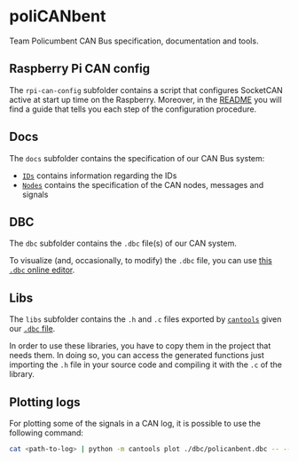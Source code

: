 # poliCANbent

Team Policumbent CAN Bus specification, documentation and tools.

## Raspberry Pi CAN config

The ``rpi-can-config`` subfolder contains a script that configures SocketCAN active at
start up time on the Raspberry. Moreover, in the [README](/rpi-can-config/README.md)
you will find a guide that tells you each step of the configuration procedure.

## Docs

The ``docs`` subfolder contains the specification of our CAN Bus system:
- [``IDs``](/docs/01_IDs.md) contains information regarding the IDs
- [``Nodes``](/docs/02_Nodes.md) contains the specification of the CAN nodes,
messages and signals

## DBC

The ``dbc`` subfolder contains the ``.dbc`` file(s) of our CAN system.

To visualize (and, occasionally, to modify) the ``.dbc`` file, you can use
[this ``.dbc`` online editor](https://www.csselectronics.com/pages/dbc-editor-can-bus-database).

## Libs

The ``libs`` subfolder contains the ``.h`` and ``.c`` files exported by
[``cantools``](https://github.com/cantools/cantools) given our
[``.dbc`` file](/dbc/policanbent.dbc).

In order to use these libraries, you have to copy them in the project that needs
them. In doing so, you can access the generated functions just importing the
``.h`` file in your source code and compiling it with the ``.c`` of the library.

## Plotting logs

For plotting some of the signals in a CAN log, it is possible to use the
following command:
```bash
cat <path-to-log> | python -m cantools plot ./dbc/policanbent.dbc -- --ylabel '<Label 1>' '<MsgName1.SignalName1>' - <...> - --ylabel '<Label N>' '<MsgNameN.SignalNameN>'
```